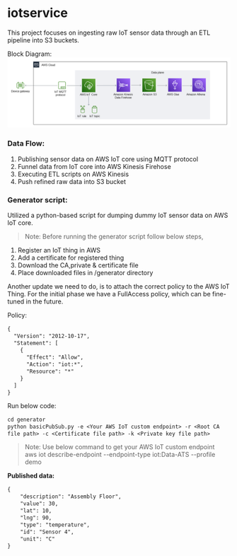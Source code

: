# iotservice

This project focuses on ingesting raw IoT sensor data through an ETL pipeline into S3 buckets.

Block Diagram:<br/>
![alt text](https://github.com/tambeani/iotservice/blob/main/Block%20Diagram.png?raw=true)

### Data Flow:

1. Publishing sensor data on AWS IoT core using MQTT protocol
2. Funnel data from IoT core into AWS Kinesis Firehose
3. Executing ETL scripts on AWS Kinesis
4. Push refined raw data into S3 bucket

### Generator script:

Utilized a python-based script for dumping dummy IoT sensor data on AWS IoT core.

>Note: Before running the generator script follow below steps,

1. Register an IoT thing in AWS 
2. Add a certificate for registered thing 
3. Download the CA,private & certificate file
4. Place downloaded files in /generator directory

Another update we need to do, is to attach the correct policy to the AWS IoT Thing. For the initial phase we have a FullAccess policy, which can be fine-tuned in the future.

Policy:

```
{
  "Version": "2012-10-17",
  "Statement": [
    {
      "Effect": "Allow",
      "Action": "iot:*",
      "Resource": "*"
    }
  ]
}
```

Run below code:<br/>
```
cd generator
python basicPubSub.py -e <Your AWS IoT custom endpoint> -r <Root CA file path> -c <Certificate file path> -k <Private key file path>
```
> Note: Use below command to get your AWS IoT custom endpoint <br/> aws iot describe-endpoint --endpoint-type iot:Data-ATS --profile demo

**Published data:**
```
{
    "description": "Assembly Floor",
    "value": 30,
    "lat": 10,
    "lng": 90,
    "type": "temperature",
    "id": "Sensor 4",
    "unit": "C"
}
```







